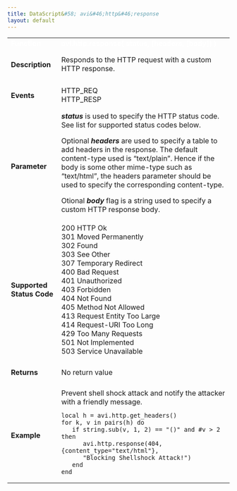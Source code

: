 ```yaml
---
title: DataScript&#58; avi&#46;http&#46;response
layout: default
---
```

<table class="table table-hover table table-bordered table-hover">  
<tbody>        
<tr>   
<td><span style="color: white; font-size: medium;"><strong>Function</strong></span></td>
<td><span style="color: white;"><b>avi.http.response( status, [headers, [body]] )</b></span></td>
</tr>
<tr>   
<td><h4><span id="Description"><strong>Description</strong></span></h4></td>
<td>Responds to the HTTP request with a custom HTTP response.</td>
</tr>
<tr>   
<td><h4><span id="Events"><strong>Events</strong></span></h4></td>
<td>HTTP_REQ<br> HTTP_RESP</td>
</tr>
<tr>   
<td><h4><span id="Parameter"><strong>Parameter</strong></span></h4></td>
<td><strong><em>status</em> </strong>is used to specify the HTTP status code. See list for supported status codes below.<p></p> <p>Optional <em><strong>headers</strong> </em>are used to specify a table to add headers in the response. The default content-type used is “text/plain”. Hence if the body is some other mime-type such as “text/html”, the headers parameter should be used to specify the corresponding content-type.</p> <p>Otional <strong><em>body</em> </strong>flag is a string used to specify a custom HTTP response body.</p></td>
</tr>
<tr>   
<td><h4><span id="Supported_Status_Code"><strong>Supported Status Code</strong></span></h4></td>
<td>200 HTTP Ok<br> 301 Moved Permanently<br> 302 Found<br> 303 See Other<br> 307 Temporary Redirect<br> 400 Bad Request<br> 401 Unauthorized<br> 403 Forbidden<br> 404 Not Found<br> 405 Method Not Allowed<br> 413 Request Entity Too Large<br> 414 Request-URI Too Long<br> 429 Too Many Requests<br> 501 Not Implemented<br> 503 Service Unavailable</td>
</tr>
<tr>   
<td><h4><span id="Returns"><strong>Returns</strong></span></h4></td>
<td>No return value</td>
</tr>
<tr>   
<td><h4><span id="Example"><strong>Example</strong></span></h4></td>
<td>Prevent shell shock attack and notify the attacker with a friendly message.<br> 
<!-- Crayon Syntax Highlighter v2.7.1 --> <pre><code class="language-lua">local h = avi.http.get_headers()
for k, v in pairs(h) do
   if string.sub(v, 1, 2) == "()" and #v &gt; 2 then
      avi.http.response(404, {content_type="text/html"},
      "Blocking Shellshock Attack!")
   end
end</code></pre> 
<!-- [Format Time: 0.0012 seconds] --></td>
</tr>
</tbody>
</table> 